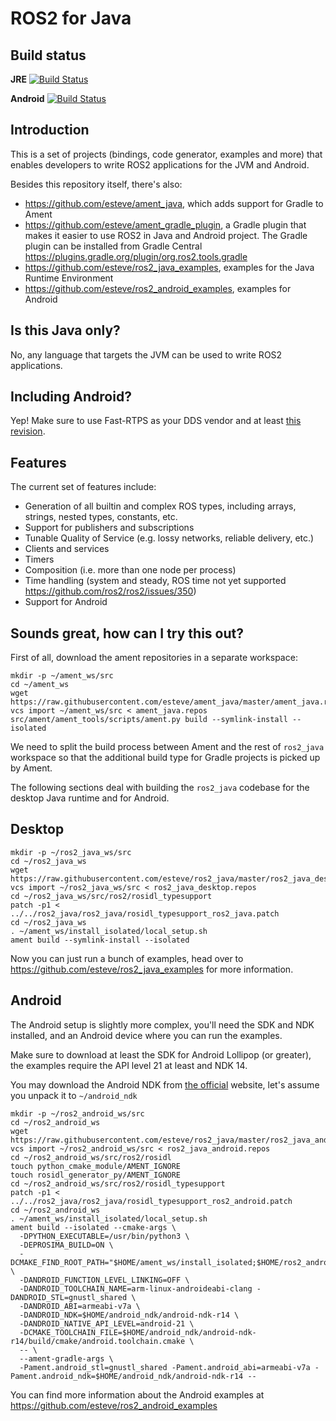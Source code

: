 ROS2 for Java
=============

Build status
------------

**JRE** [![Build Status](https://travis-ci.org/esteve/ros2_java.svg?branch=master)](https://travis-ci.org/esteve/ros2_java)

**Android** [![Build Status](https://travis-ci.org/esteve/ros2_android_travis.svg?branch=master)](https://travis-ci.org/esteve/ros2_android_travis)

Introduction
------------

This is a set of projects (bindings, code generator, examples and more) that enables developers to write ROS2
applications for the JVM and Android.

Besides this repository itself, there's also:
- https://github.com/esteve/ament_java, which adds support for Gradle to Ament
- https://github.com/esteve/ament_gradle_plugin, a Gradle plugin that makes it easier to use ROS2 in Java and Android project. The Gradle plugin can be installed from Gradle Central https://plugins.gradle.org/plugin/org.ros2.tools.gradle
- https://github.com/esteve/ros2_java_examples, examples for the Java Runtime Environment
- https://github.com/esteve/ros2_android_examples, examples for Android

Is this Java only?
------------------

No, any language that targets the JVM can be used to write ROS2 applications.

Including Android?
------------------

Yep! Make sure to use Fast-RTPS as your DDS vendor and at least [this revision](https://github.com/eProsima/Fast-RTPS/commit/5301ef203d45528a083821c3ba582164d782360b).

Features
--------

The current set of features include:
- Generation of all builtin and complex ROS types, including arrays, strings, nested types, constants, etc.
- Support for publishers and subscriptions
- Tunable Quality of Service (e.g. lossy networks, reliable delivery, etc.)
- Clients and services
- Timers
- Composition (i.e. more than one node per process)
- Time handling (system and steady, ROS time not yet supported https://github.com/ros2/ros2/issues/350)
- Support for Android

Sounds great, how can I try this out?
-------------------------------------

First of all, download the ament repositories in a separate workspace:

```
mkdir -p ~/ament_ws/src
cd ~/ament_ws
wget https://raw.githubusercontent.com/esteve/ament_java/master/ament_java.repos
vcs import ~/ament_ws/src < ament_java.repos
src/ament/ament_tools/scripts/ament.py build --symlink-install --isolated
```

We need to split the build process between Ament and the rest of `ros2_java` workspace so that the additional build type for Gradle projects is picked up by Ament.

The following sections deal with building the `ros2_java` codebase for the desktop Java runtime and for Android.

Desktop
-------

```
mkdir -p ~/ros2_java_ws/src
cd ~/ros2_java_ws
wget https://raw.githubusercontent.com/esteve/ros2_java/master/ros2_java_desktop.repos
vcs import ~/ros2_java_ws/src < ros2_java_desktop.repos
cd ~/ros2_java_ws/src/ros2/rosidl_typesupport
patch -p1 < ../../ros2_java/ros2_java/rosidl_typesupport_ros2_java.patch
cd ~/ros2_java_ws
. ~/ament_ws/install_isolated/local_setup.sh
ament build --symlink-install --isolated
```

Now you can just run a bunch of examples, head over to https://github.com/esteve/ros2_java_examples for more information.

Android
-------

The Android setup is slightly more complex, you'll need the SDK and NDK installed, and an Android device where you can run the examples.

Make sure to download at least the SDK for Android Lollipop (or greater), the examples require the API level 21 at least and NDK 14.

You may download the Android NDK from [the official](https://developer.android.com/ndk/downloads/index.html) website, let's assume you unpack it to `~/android_ndk`

```
mkdir -p ~/ros2_android_ws/src
cd ~/ros2_android_ws
wget https://raw.githubusercontent.com/esteve/ros2_java/master/ros2_java_android.repos
vcs import ~/ros2_android_ws/src < ros2_java_android.repos
cd ~/ros2_android_ws/src/ros2/rosidl
touch python_cmake_module/AMENT_IGNORE
touch rosidl_generator_py/AMENT_IGNORE
cd ~/ros2_android_ws/src/ros2/rosidl_typesupport
patch -p1 < ../../ros2_java/ros2_java/rosidl_typesupport_ros2_android.patch
cd ~/ros2_android_ws
. ~/ament_ws/install_isolated/local_setup.sh
ament build --isolated --cmake-args \
  -DPYTHON_EXECUTABLE=/usr/bin/python3 \
  -DEPROSIMA_BUILD=ON \
  -DCMAKE_FIND_ROOT_PATH="$HOME/ament_ws/install_isolated;$HOME/ros2_android_ws/install_isolated" \
  -DANDROID_FUNCTION_LEVEL_LINKING=OFF \
  -DANDROID_TOOLCHAIN_NAME=arm-linux-androideabi-clang -DANDROID_STL=gnustl_shared \
  -DANDROID_ABI=armeabi-v7a \
  -DANDROID_NDK=$HOME/android_ndk/android-ndk-r14 \
  -DANDROID_NATIVE_API_LEVEL=android-21 \
  -DCMAKE_TOOLCHAIN_FILE=$HOME/android_ndk/android-ndk-r14/build/cmake/android.toolchain.cmake \
  -- \
  --ament-gradle-args \
  -Pament.android_stl=gnustl_shared -Pament.android_abi=armeabi-v7a -Pament.android_ndk=$HOME/android_ndk/android-ndk-r14 --
```

You can find more information about the Android examples at https://github.com/esteve/ros2_android_examples
